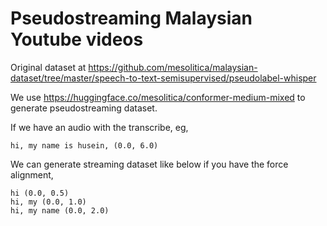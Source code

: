 # Pseudostreaming Malaysian Youtube videos

Original dataset at https://github.com/mesolitica/malaysian-dataset/tree/master/speech-to-text-semisupervised/pseudolabel-whisper

We use https://huggingface.co/mesolitica/conformer-medium-mixed to generate pseudostreaming dataset.

If we have an audio with the transcribe, eg,

```
hi, my name is husein, (0.0, 6.0)
```

We can generate streaming dataset like below if you have the force alignment,

```
hi (0.0, 0.5)
hi, my (0.0, 1.0)
hi, my name (0.0, 2.0)
```